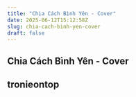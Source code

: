 ```yaml
---
title: "Chia Cách Bình Yên - Cover"
date: 2025-06-12T15:12:58Z
slug: chia-cach-binh-yen-cover
draft: false
---
```


## Chia Cách Bình Yên - Cover

## tronieontop

